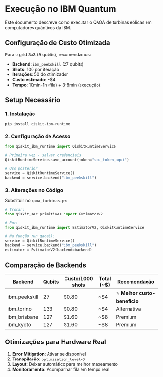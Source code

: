 # Execução no IBM Quantum

Este documento descreve como executar o QAOA de turbinas eólicas em computadores quânticos da IBM.

## Configuração de Custo Otimizada

Para o grid 3x3 (9 qubits), recomendamos:
- **Backend**: `ibm_peekskill` (27 qubits)
- **Shots**: 100 por iteração
- **Iterações**: 50 do otimizador
- **Custo estimado**: ~$4
- **Tempo**: 10min-1h (fila) + 3-8min (execução)

## Setup Necessário

### 1. Instalação
```bash
pip install qiskit-ibm-runtime
```

### 2. Configuração de Acesso
```python
from qiskit_ibm_runtime import QiskitRuntimeService

# Primeira vez - salvar credenciais
QiskitRuntimeService.save_account(token="seu_token_aqui")

# Uso posterior
service = QiskitRuntimeService()
backend = service.backend("ibm_peekskill")
```

### 3. Alterações no Código

Substituir no `qaoa_turbinas.py`:

```python
# Trocar:
from qiskit_aer.primitives import EstimatorV2

# Por:
from qiskit_ibm_runtime import EstimatorV2, QiskitRuntimeService

# Na função run_qaoa():
service = QiskitRuntimeService()
backend = service.backend("ibm_peekskill")
estimator = EstimatorV2(backend=backend)
```

## Comparação de Backends

| Backend | Qubits | Custo/1000 shots | Total (~$) | Recomendação |
|---------|--------|------------------|------------|--------------|
| ibm_peekskill | 27 | $0.80 | ~$4 | ⭐ **Melhor custo-benefício** |
| ibm_torino | 133 | $0.80 | ~$4 | Alternativa |
| ibm_brisbane | 127 | $1.60 | ~$8 | Premium |
| ibm_kyoto | 127 | $1.60 | ~$8 | Premium |

## Otimizações para Hardware Real

1. **Error Mitigation**: Ativar se disponível
2. **Transpilação**: `optimization_level=3`
3. **Layout**: Deixar automático para melhor mapeamento
4. **Monitoramento**: Acompanhar fila em tempo real